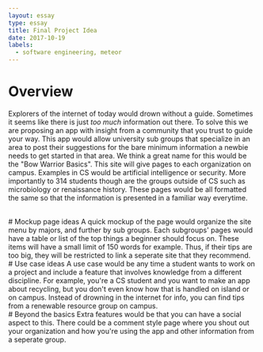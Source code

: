 ```yaml
---
layout: essay
type: essay
title: Final Project Idea
date: 2017-10-19
labels:
  - software engineering, meteor
---
```


# Overview 
Explorers of the internet of today would drown without a guide. Sometimes it seems like there is just *too much* information out there. To solve this we are proposing an app with insight from a community that you trust to guide your way. This app would allow university sub groups that specialize in an area to post their suggestions for the bare minimum information a newbie needs to get started in that area. We think a great name for this would be the "Bow Warrior Basics". This site will give pages to each organization on campus. Examples in CS would be artificial intelligence or security. More importantly to 314 students though are the groups outside of CS such as microbiology or renaissance history. These pages would be all formatted the same so that the information is presented in a familiar way everytime. 

<br>
 # Mockup page ideas
 A quick mockup of the page would organize the site menu by majors, and further by sub groups. Each subgroups' pages would have a table or list of the top things a beginner should focus on. These items will have a small limit of 150 words for example. Thus, if their tips are too big, they will be restricted to link a seperate site that they recommend. 

<br>
# Use case ideas
A use case would be any time a student wants to work on a project and include a feature that involves knowledge from a different discipline. For example, you're a CS student and you want to make an app about recycling, but you don't even know how that is handled on island or on campus. Instead of drowning in the internet for info, you can find tips from a renewable resource group on campus. 

<br>
# Beyond the basics
 Extra features would be that you can have a social aspect to this. There could be a comment style page where you shout out your organization and how you're using the app and other information from a seperate group.    


